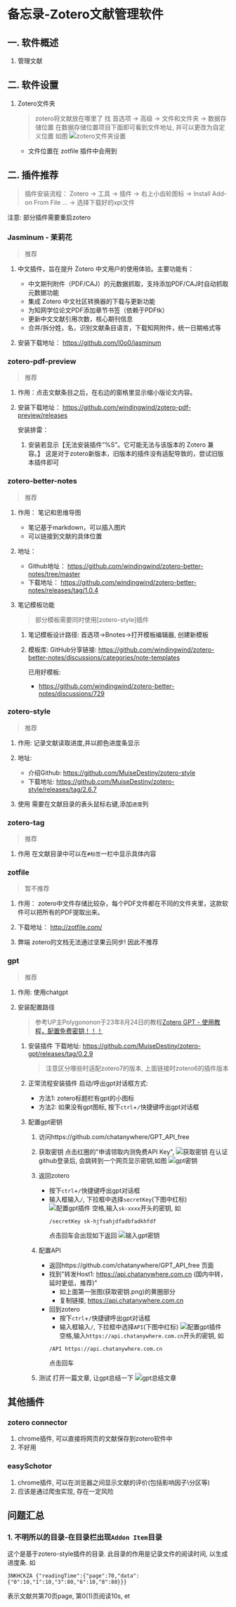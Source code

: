 # 备忘录-Zotero文献管理软件

## 一. 软件概述
1. 管理文献

## 二. 软件设置
1. Zotero文件夹
    > zotero将文献放在哪里了
    找 首选项 -> 高级 -> 文件和文件夹 -> 数据存储位置
    在数据存储位置项目下面即可看到文件地址, 并可以更改为自定义位置
    如图
    ![zotero文件夹设置](/安装部署与备忘录/软件与插件/zotero/img/zotero文件夹设置.png)
    
    + 文件位置在 zotfile 插件中会用到


## 二. 插件推荐
> 插件安装流程：
Zotero -> 工具 -> 插件 -> 右上小齿轮图标 -> Install Add-on From File ... -> 选择下载好的xpi文件

注意: 部分插件需要重启zotero

### Jasminum - 茉莉花
> 推荐
1. 中文插件，旨在提升 Zotero 中文用户的使用体验。主要功能有：
    - 中文期刊附件（PDF/CAJ）的元数据抓取，支持添加PDF/CAJ时自动抓取元数据功能
    - 集成 Zotero 中文社区转换器的下载与更新功能
    - 为知网学位论文PDF添加章节书签（依赖于PDFtk）
    - 更新中文文献引用次数，核心期刊信息
    - 合并/拆分姓，名，识别文献条目语言，下载知网附件，统一日期格式等

2. 安装下载地址：
    https://github.com/l0o0/jasminum


### zotero-pdf-preview
> 推荐
1. 作用：点击文献条目之后，在右边的窗格里显示缩小版论文内容。

2. 安装下载地址：
    https://github.com/windingwind/zotero-pdf-preview/releases

    安装排雷：
    1. 安装若显示【无法安装插件“%S”。它可能无法与该版本的 Zotero 兼容。】
        这是对于zotero新版本，旧版本的插件没有适配导致的，尝试旧版本插件即可


### zotero-better-notes
> 推荐
1. 作用：
    笔记和思维导图
    + 笔记基于markdown，可以插入图片
    + 可以链接到文献的具体位置
    
2. 地址： 
    + Github地址：
        https://github.com/windingwind/zotero-better-notes/tree/master
    + 下载地址： 
        https://github.com/windingwind/zotero-better-notes/releases/tag/1.0.4


3. 笔记模板功能
    > 部分模板需要同时使用[zotero-style]插件
    1. 笔记模板设计路径:
        首选项->Bnotes->打开模板编辑器, 创建新模板
    2. 模板库: 
        GitHub分享链接: https://github.com/windingwind/zotero-better-notes/discussions/categories/note-templates
        
        已用好模板: 
        + https://github.com/windingwind/zotero-better-notes/discussions/729


 

### zotero-style
> 推荐
1. 作用:
    记录文献读取进度,并以颜色进度条显示

2. 地址:
    + 介绍Github:
        https://github.com/MuiseDestiny/zotero-style
    + 下载地址:
        https://github.com/MuiseDestiny/zotero-style/releases/tag/2.6.7

3. 使用
    需要在文献目录的表头鼠标右键,添加`进度`列


### zotero-tag
> 推荐
1. 作用
    在文献目录中可以在`#标签`一栏中显示具体内容
    

### zotfile
> 暂不推荐

1. 作用：
    zotero中文件存储比较杂，每个PDF文件都在不同的文件夹里，这款软件可以把所有的PDF提取出来。

2. 下载地址：
    http://zotfile.com/

3. 弊端
    zotero的文档无法通过坚果云同步! 因此不推荐
    

### gpt
> 推荐
1. 作用: 
    使用chatgpt

2. 安装配置路径 
    > 参考UP主Polygononon于23年8月24日的教程[Zotero GPT - 使用教程，配置免费密钥！！！](https://www.bilibili.com/video/BV17N4y1o7vx/?spm_id_from=333.337.top_right_bar_window_history.content.click&vd_source=d8702308ded7a25961207aebfb814cfd)
    1. 安装插件
        下载地址:
        https://github.com/MuiseDestiny/zotero-gpt/releases/tag/0.2.9
        > 注意区分哪些时适配zotero7的版本, 上面链接时zotero6的插件版本

    2. 正常流程安装插件
        启动/呼出gpt对话框方式:
        + 方法1: zotero标题栏有gpt的小图标
        + 方法2: 如果没有gpt图标, 按下`ctrl`+`/`快捷键呼出gpt对话框
    
    3. 配置gpt密钥
        1. 访问https://github.com/chatanywhere/GPT_API_free
        2. 获取密钥
            点击红圈的"申请领取内测免费API Key",
            ![获取密钥](./img/密钥获取.png)
            在认证github登录后, 会跳转到一个网页显示密钥,如图
            ![gpt密钥](./img/gpt密钥.png)
        3. 返回zotero
            + 按下`ctrl`+`/`快捷键呼出gpt对话框
            + 输入框输入`/`, 下拉框中选择`secretKey`(下图中红标)
                ![配置gpt插件](./img/配置gpt插件.png)
                空格,输入`sk-xxxx`开头的密钥, 如
                ```
                /secretKey sk-hjfsahjdfadbfadkhfdf
                ```
                点击回车会出现如下返回
                ![输入gpt密钥](./img/输入gpt密钥.png)
        4. 配置API
            + 返回https://github.com/chatanywhere/GPT_API_free 页面
            + 找到"转发Host1: https://api.chatanywhere.com.cn (国内中转，延时更低，推荐)"
                - 如上面第一张图(获取密钥.png)的黄圈部分
                - 复制链接, https://api.chatanywhere.com.cn
            + 回到zotero
                + 按下`ctrl`+`/`快捷键呼出gpt对话框
                + 输入框输入`/`, 下拉框中选择`API`(下图中红标)
                ![配置gpt插件](./img/配置gpt插件.png)
                空格,输入`https://api.chatanywhere.com.cn`开头的密钥, 如
                ```
                /API https://api.chatanywhere.com.cn
                ```
                点击回车

        5. 测试
            打开一篇文章, 让gpt总结一下
            ![gpt总结文章](./img/gpt总结文章.png)
        

## 其他插件
### zotero connector 
1. chrome插件, 可以直接将网页的文献保存到zotero软件中
2. 不好用

### easySchotor
1. chrome插件, 可以在浏览器之间显示文献的评价(包括影响因子\分区等)
2. 应该是通过爬虫实现, 存在一定风险

## 问题汇总
### 1. 不明所以的目录-在目录栏出现`Addon Item`目录
这个是基于zotero-style插件的目录. 此目录的作用是记录文件的阅读时间, 以生成进度条.
如
```
3NKHCKZA {"readingTime":{"page":70,"data":{"0":10,"1":10,"3":80,"6":10,"8":80}}}
```
表示文献共第70页page, 第0(1)页阅读10s, et